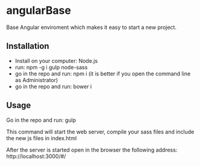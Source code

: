 # angularBase

Base Angular enviroment which makes it easy to start a new project.

## Installation
- Install on your computer: Node.js
- run: npm -g i gulp node-sass
- go in the repo and run: npm i (it is better if you open the command line as Administrator)
- go in the repo and run: bower i
 
## Usage
Go in the repo and run: gulp

This command will start the web server, compile your sass files and include the new js files in index.html

After the server is started open in the browser the following address: http://localhost:3000/#/